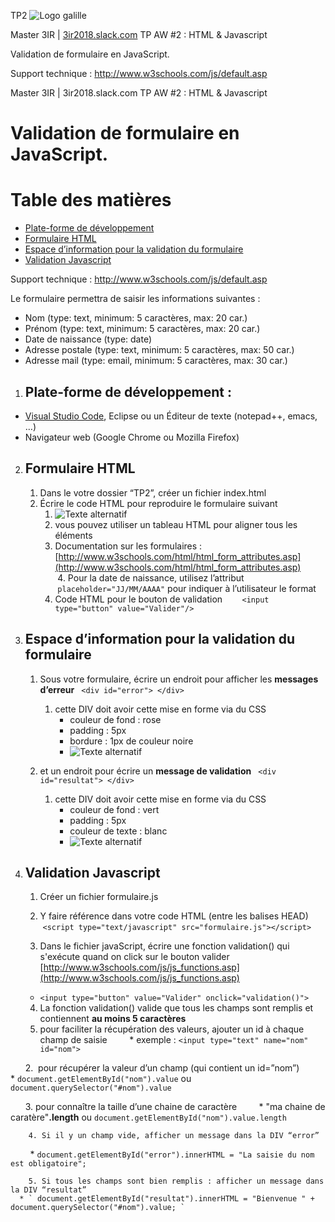 TP2
![Logo galille](https://github.com/bilelz/tpaw2018/blob/master/galilee.png?raw=true)

Master 3IR | [3ir2018.slack.com](https://3ir2018.slack.com)
TP AW #2 : HTML & Javascript

Validation de formulaire en JavaScript.

Support technique : http://www.w3schools.com/js/default.asp

Master 3IR | 3ir2018.slack.com
TP AW #2 : HTML & Javascript

# Validation de formulaire en JavaScript.

Table des matières
=================

  * [Plate-forme de développement](#plate-forme-de-développement-)
  * [Formulaire HTML](#formulaire-html)
  * [Espace d’information pour la validation du formulaire](#espace-dinformation-pour-la-validation-du-formulaire)
  * [Validation Javascript](#validation-javascript)

Support technique : http://www.w3schools.com/js/default.asp

Le formulaire permettra de saisir les informations suivantes :
* Nom (type: text, minimum: 5 caractères, max: 20 car.)
* Prénom (type: text, minimum: 5 caractères, max: 20 car.)
* Date de naissance (type: date)
* Adresse postale (type: text, minimum: 5 caractères, max: 50 car.)
* Adresse mail (type: email, minimum: 5 caractères, max: 30 car.)

1. ## Plate-forme de développement : 
* [Visual Studio Code](https://code.visualstudio.com), Eclipse ou un Éditeur de texte (notepad++, emacs, …)
* Navigateur web (Google Chrome ou Mozilla Firefox)

2. ## Formulaire HTML
    1. Dans le votre dossier “TP2”, créer un fichier index.html
    2. Écrire le code HTML pour reproduire le formulaire suivant
        1. ![Texte alternatif](https://raw.githubusercontent.com/bilelz/tpaw2018/master/tp2/TP2table.jpg "texte pour le titre, facultatif")
        2. vous pouvez utiliser un tableau HTML pour aligner tous les éléments
        3. Documentation sur les formulaires : [http://www.w3schools.com/html/html_form_attributes.asp](http://www.w3schools.com/html/html_form_attributes.asp)
        4. Pour la date de naissance, utilisez l’attribut  ` placeholder="JJ/MM/AAAA" ` pour indiquer à l’utilisateur le format 
        5. Code HTML pour le bouton de validation 
        ` <input type="button" value="Valider"/> `

3. ## Espace d’information pour la validation du formulaire
    1. Sous votre formulaire, écrire un endroit pour afficher les **messages d’erreur**
    ` <div id="error"> </div> `
        1. cette DIV doit avoir cette mise en forme via du CSS
            * couleur de fond : rose
            * padding : 5px
            * bordure : 1px de couleur noire
            * ![Texte alternatif](https://raw.githubusercontent.com/bilelz/tpaw2018/master/tp2/TP2table2.jpg "texte pour le titre, facultatif")   
            
     2. et un endroit pour écrire un **message de validation**
     ` <div id="resultat"> </div> `
        1. cette DIV doit avoir cette mise en forme via du CSS         
            * couleur de fond : vert
            * padding : 5px
            * couleur de texte : blanc
            * ![Texte alternatif](https://raw.githubusercontent.com/bilelz/tpaw2018/master/tp2/TP2table3.jpg "texte pour le titre, facultatif")   
            
4. ## Validation Javascript
    1. Créer un fichier formulaire.js
    
    2. Y faire référence dans votre code HTML (entre les balises HEAD)
    ` <script type="text/javascript" src="formulaire.js"></script> `
    
    3. Dans le fichier javaScript, écrire une fonction validation() qui s'exécute quand on click sur le bouton valider 
	[http://www.w3schools.com/js/js_functions.asp](http://www.w3schools.com/js/js_functions.asp)
      * ` <input type="button" value="Valider" onclick="validation()"> `
    
    4. La fonction validation() valide que tous les champs sont remplis et contiennent **au moins 5 caractères**
	1. pour faciliter la récupération des valeurs, ajouter un id à chaque champ de saisie
          * exemple : ` <input type="text" name="nom" id="nom"> `
        
      	2.  pour récupérer la valeur d’un champ (qui contient un id=”nom”)
          * ` document.getElementById("nom").value ` ou ` document.querySelector("#nom").value `
        
      	3. pour connaître la taille d’une chaine de caractère
          * "ma chaine de caratère"**.length** ou ` document.getElementById("nom").value.length `

      	4. Si il y un champ vide, afficher un message dans la DIV “error”
          * ` document.getElementById("error").innerHTML = "La saisie du nom est obligatoire"; `
        
      	5. Si tous les champs sont bien remplis : afficher un message dans la DIV “resultat”
	  * ` document.getElementById("resultat").innerHTML = "Bienvenue " + document.querySelector("#nom").value; `
